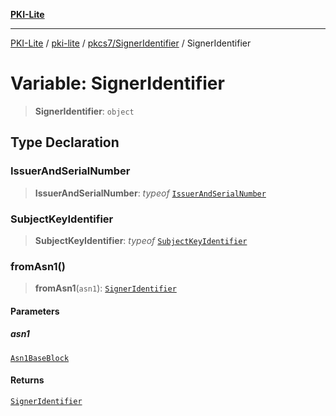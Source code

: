 [**PKI-Lite**](../../../../README.md)

---

[PKI-Lite](../../../../README.md) / [pki-lite](../../../README.md) / [pkcs7/SignerIdentifier](../README.md) / SignerIdentifier

# Variable: SignerIdentifier

> **SignerIdentifier**: `object`

## Type Declaration

### IssuerAndSerialNumber

> **IssuerAndSerialNumber**: _typeof_ [`IssuerAndSerialNumber`](../../IssuerAndSerialNumber/classes/IssuerAndSerialNumber.md)

### SubjectKeyIdentifier

> **SubjectKeyIdentifier**: _typeof_ [`SubjectKeyIdentifier`](../../../keys/SubjectKeyIdentifier/classes/SubjectKeyIdentifier.md)

### fromAsn1()

> **fromAsn1**(`asn1`): [`SignerIdentifier`](../type-aliases/SignerIdentifier.md)

#### Parameters

##### asn1

[`Asn1BaseBlock`](../../../core/PkiBase/type-aliases/Asn1BaseBlock.md)

#### Returns

[`SignerIdentifier`](../type-aliases/SignerIdentifier.md)

